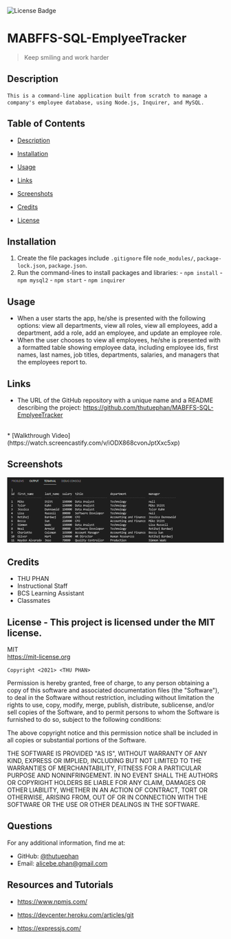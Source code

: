 ![License Badge](https://img.shields.io/badge/license-MIT-green.svg)
  
# MABFFS-SQL-EmplyeeTracker  
  > Keep smiling and work harder
  
  ## Description
    This is a command-line application built from scratch to manage a company's employee database, using Node.js, Inquirer, and MySQL.
    
    
  ## Table of Contents
  - [Description](#)
  - [Installation](#installation)
  - [Usage](#usage)
  - [Links](#links)
  - [Screenshots](#screenshots)
  - [Credits](#credits)
  
  - [License](#license)

  ## Installation
  1. Create the file packages include `.gitignore` file `node_modules/`, `package-lock.json`, `package.json`. 
  2. Run the command-lines to install packages and libraries:
    -  `npm install` 
    - `npm mysql2`
    - `npm start`
    - `npm inquirer`
   

  ## Usage
  * When a user starts the app, he/she is presented with the following options: view all departments, view all roles, view all employees, add a department, add a role, add an employee, and update an employee role.
    <br>
  * When the user chooses to view all employees, he/she is presented with a formatted table showing employee data, including employee ids, first names, last names, job titles, departments, salaries, and managers that the employees report to.  

  ## Links
  * The URL of the GitHub repository with a unique name and a README describing the project: 
  https://github.com/thutuephan/MABFFS-SQL-EmplyeeTracker
  <br>
  * [Walkthrough Video](https://watch.screencastify.com/v/iODX868cvonJptXxc5xp)
  
  

  ## Screenshots
  ![Employee-tracker](https://github.com/thutuephan/MABFFS-SQL-EmplyeeTracker/blob/main/assets/images/Capture.PNG)
  ## Credits
  * THU PHAN  
  * Instructional Staff
  * BCS Learning Assistant
  * Classmates
  
  
  
  
  ## License - This project is licensed under the MIT license.
  MIT
  <br>
  https://mit-license.org
  
    Copyright <2021> <THU PHAN>

Permission is hereby granted, free of charge, to any person obtaining a copy of this software and associated documentation files (the "Software"), to deal in the Software without restriction, including without limitation the rights to use, copy, modify, merge, publish, distribute, sublicense, and/or sell copies of the Software, and to permit persons to whom the Software is furnished to do so, subject to the following conditions:

The above copyright notice and this permission notice shall be included in all copies or substantial portions of the Software.

THE SOFTWARE IS PROVIDED "AS IS", WITHOUT WARRANTY OF ANY KIND, EXPRESS OR IMPLIED, INCLUDING BUT NOT LIMITED TO THE WARRANTIES OF MERCHANTABILITY, FITNESS FOR A PARTICULAR PURPOSE AND NONINFRINGEMENT. IN NO EVENT SHALL THE AUTHORS OR COPYRIGHT HOLDERS BE LIABLE FOR ANY CLAIM, DAMAGES OR OTHER LIABILITY, WHETHER IN AN ACTION OF CONTRACT, TORT OR OTHERWISE, ARISING FROM, OUT OF OR IN CONNECTION WITH THE SOFTWARE OR THE USE OR OTHER DEALINGS IN THE SOFTWARE.

  
  
  ## Questions
  For any additional information, find me at:
  <br>
  * GitHub: [@thutuephan](https://github.com/thutuephan)
  * Email: [alicebe.phan@gmail.com](mailto:alicebe.phan@gmail.com)

  ## Resources and Tutorials
  * https://www.npmjs.com/

  * https://devcenter.heroku.com/articles/git
  * https://expressjs.com/

  

  


